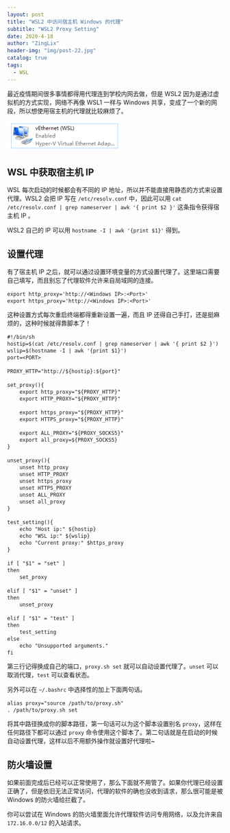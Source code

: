 ```yaml
---
layout: post
title: "WSL2 中访问宿主机 Windows 的代理"
subtitle: "WSL2 Proxy Setting"
date: 2020-4-18
author: "ZingLix"
header-img: "img/post-22.jpg"
catalog: true
tags:
  - WSL
---
```


最近疫情期间很多事情都得用代理连到学校内网去做，但是 WSL2 因为是通过虚拟机的方式实现，网络不再像 WSL1 一样与 Windows 共享，变成了一个新的网段，所以想使用宿主机的代理就比较麻烦了。

![](/img/in-post/WSL/1.png)

## WSL 中获取宿主机 IP

WSL 每次启动的时候都会有不同的 IP 地址，所以并不能直接用静态的方式来设置代理。WSL2 会把 IP 写在 `/etc/resolv.conf` 中，因此可以用 `cat /etc/resolv.conf | grep nameserver | awk '{ print $2 }'` 这条指令获得宿主机 IP 。

WSL2 自己的 IP 可以用 `hostname -I | awk '{print $1}'` 得到。

## 设置代理

有了宿主机 IP 之后，就可以通过设置环境变量的方式设置代理了。这里端口需要自己填写，而且别忘了代理软件允许来自局域网的连接。

```
export http_proxy='http://<Windows IP>:<Port>'
export https_proxy='http://<Windows IP>:<Port>'
```

这种设置方式每次重启终端都得重新设置一遍，而且 IP 还得自己手打，还是挺麻烦的，这种时候就得靠脚本了！

```
#!/bin/sh
hostip=$(cat /etc/resolv.conf | grep nameserver | awk '{ print $2 }')
wslip=$(hostname -I | awk '{print $1}')
port=<PORT>

PROXY_HTTP="http://${hostip}:${port}"

set_proxy(){
    export http_proxy="${PROXY_HTTP}"
    export HTTP_PROXY="${PROXY_HTTP}"

    export https_proxy="${PROXY_HTTP}"
    export HTTPS_proxy="${PROXY_HTTP}"

    export ALL_PROXY="${PROXY_SOCKS5}"
    export all_proxy=${PROXY_SOCKS5}
}

unset_proxy(){
    unset http_proxy
    unset HTTP_PROXY
    unset https_proxy
    unset HTTPS_PROXY
    unset ALL_PROXY
    unset all_proxy
}

test_setting(){
    echo "Host ip:" ${hostip}
    echo "WSL ip:" ${wslip}
    echo "Current proxy:" $https_proxy
}

if [ "$1" = "set" ]
then
    set_proxy

elif [ "$1" = "unset" ]
then
    unset_proxy

elif [ "$1" = "test" ]
then
    test_setting
else
    echo "Unsupported arguments."
fi
```

第三行记得换成自己的端口，`proxy.sh set` 就可以自动设置代理了。`unset` 可以取消代理，`test` 可以查看状态。

另外可以在 `~/.bashrc` 中选择性的加上下面两句话。

```
alias proxy="source /path/to/proxy.sh"
. /path/to/proxy.sh set
```

将其中路径换成你的脚本路径，第一句话可以为这个脚本设置别名 `proxy`，这样在任何路径下都可以通过 `proxy` 命令使用这个脚本了。第二句话就是在启动的时候自动设置代理，这样以后不用额外操作就设置好代理啦~

## 防火墙设置

如果前面完成后已经可以正常使用了，那么下面就不用管了。如果你代理已经设置正确了，但是依旧无法正常访问，代理的软件的确也没收到请求，那么很可能是被 Windows 的防火墙给拦截了。

你可以尝试在 Windows 的防火墙里面允许代理软件访问专用网络，以及允许来自 `172.16.0.0/12` 的入站请求。